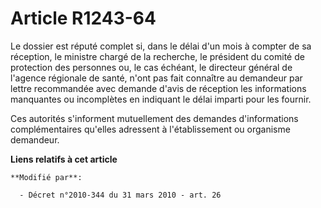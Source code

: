# Article R1243-64

Le dossier est réputé complet si, dans le délai d'un mois à compter de sa réception, le ministre chargé de la recherche, le
président du comité de protection des personnes ou, le cas échéant, le         directeur général de l'agence régionale de
santé, n'ont pas fait connaître au demandeur par lettre recommandée avec demande d'avis de réception les informations
manquantes ou incomplètes en indiquant le délai imparti pour les fournir. 

Ces autorités s'informent mutuellement des demandes d'informations complémentaires qu'elles adressent à l'établissement ou
organisme demandeur.

**Liens relatifs à cet article**

	**Modifié par**:

	  - Décret n°2010-344 du 31 mars 2010 - art. 26
